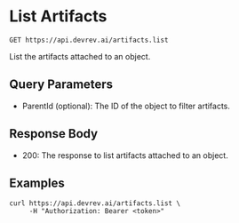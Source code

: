 # List Artifacts

```http
GET https://api.devrev.ai/artifacts.list
```

List the artifacts attached to an object.



## Query Parameters

- ParentId (optional): The ID of the object to filter artifacts.

## Response Body

- 200: The response to list artifacts attached to an object.

## Examples

```shell
curl https://api.devrev.ai/artifacts.list \
     -H "Authorization: Bearer <token>"
```